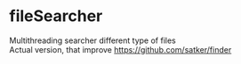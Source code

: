 # fileSearcher
Multithreading searcher different type of files \
Actual version, that improve https://github.com/satker/finder
